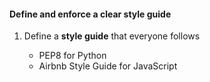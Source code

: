 #### Define and enforce a clear style guide

1. Define a **style guide** that everyone follows

    - PEP8 for Python
    - Airbnb Style Guide for JavaScript


<aside class="notes">
</aside>
